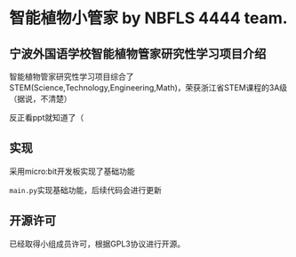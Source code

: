 # 智能植物小管家 by NBFLS 4444 team.

## 宁波外国语学校智能植物管家研究性学习项目介绍

智能植物管家研究性学习项目综合了STEM(Science,Technology,Engineering,Math)，荣获浙江省STEM课程的3A级（据说，不清楚）

反正看ppt就知道了（


## 实现

采用micro:bit开发板实现了基础功能

`main.py`实现基础功能，后续代码会进行更新

## 开源许可

已经取得小组成员许可，根据GPL3协议进行开源。